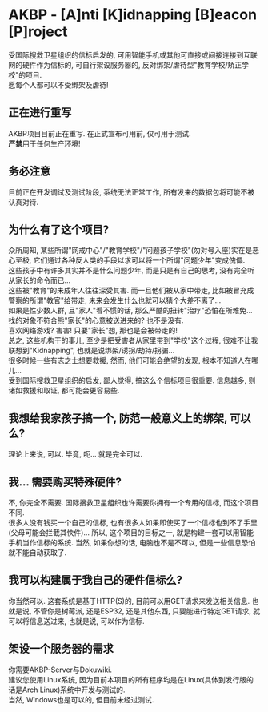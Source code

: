 <!--
 * @Author: FunctionSir
 * @Date: 2023-07-14 23:10:45
 * @LastEditTime: 2024-09-14 23:28:11
 * @LastEditors: FunctionSir
 * @Description: [A]nti [K]idnapping [B]eacon [P]roject
 * @FilePath: /AKBP/README.md
-->

# AKBP - [A]nti [K]idnapping [B]eacon [P]roject

受国际搜救卫星组织的信标启发的, 可用智能手机或其他可直接或间接连接到互联网的硬件作为信标的, 可自行架设服务器的, 反对绑架/虐待型"教育学校/矫正学校"的项目.  
愿每个人都可以不受绑架及虐待!  

## 正在进行重写

AKBP项目目前正在重写. 在正式宣布可用前, 仅可用于测试.  
**严禁**用于任何生产环境!  

## 务必注意

目前正在开发调试及测试阶段, 系统无法正常工作, 所有发来的数据包将可能不被认真对待.  

## 为什么有了这个项目?

众所周知, 某些所谓"网戒中心"/"教育学校"/"问题孩子学校"(勿对号入座)实在是恶心至极, 它们通过各种反人类的手段以求可以将一个所谓"问题少年"变成傀儡.  
这些孩子中有许多其实并不是什么问题少年, 而是只是有自己的思考, 没有完全听从家长的命令而已...  
这些被"教育"的未成年人往往深受其害. 而一旦他们被从家中带走, 比如被冒充成警察的所谓"教官"给带走, 未来会发生什么也就可以猜个大差不离了...  
如果是性少数人群, 且"家人"看不惯的话, 那么严酷的扭转"治疗"恐怕在所难免...  
找的对象不符合熊"家长"的心意被送进来的? 也不是没有.  
喜欢网络游戏? 害害! 只要"家长"想, 那也是会被带走的!  
总之, 这些机构干的事儿, 至少是把受害者从家里带到"学校"这个过程, 很难不让我联想到"Kidnapping", 也就是说绑架/诱拐/劫持/拐骗...  
很多时候一些有志之士想要救援, 然而, 他们可能会绝望的发现, 根本不知道人在哪儿...  
受到国际搜救卫星组织的启发, 鄙人觉得, 搞这么个信标项目很重要. 信息越多, 则诸如救援和取证, 都可能会更容易些.  

## 我想给我家孩子搞一个, 防范一般意义上的绑架, 可以么?

理论上来说, 可以. 毕竟, 呃... 就是完全可以.  

## 我... 需要购买特殊硬件?

不, 你完全不需要. 国际搜救卫星组织也许需要你拥有一个专用的信标, 而这个项目不同.  
很多人没有钱买一个自己的信标, 也有很多人如果即使买了一个信标也到不了手里(父母可能会拦截其快件)...
所以, 这个项目的目标之一, 就是构建一套可以用智能手机当作信标的系统. 当然, 如果你想的话, 电脑也不是不可以, 但是一些信息恐怕就不能自动获取了.  

## 我可以构建属于我自己的硬件信标么?

你当然可以. 这套系统是基于HTTP(S)的, 目前可以用GET请求来发送相关信息. 也就是说, 不管你是树莓派, 还是ESP32, 还是其他东西, 只要能进行特定GET请求, 就可以将信息送过来, 也就是说, 可以作为信标.  

## 架设一个服务器的需求

你需要AKBP-Server与Dokuwiki.  
建议您使用Linux系统, 因为目前本项目的所有程序均是在Linux(具体到发行版的话是Arch Linux)系统中开发与测试的.  
当然, Windows也是可以的, 但目前未经过测试.  
